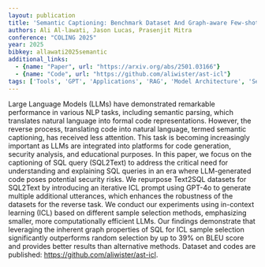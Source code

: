 ```yaml
---
layout: publication
title: 'Semantic Captioning: Benchmark Dataset And Graph-aware Few-shot In-context Learning For Sql2text'
authors: Ali Al-lawati, Jason Lucas, Prasenjit Mitra
conference: "COLING 2025"
year: 2025
bibkey: allawati2025semantic
additional_links:
  - {name: "Paper", url: "https://arxiv.org/abs/2501.03166"}
  - {name: "Code", url: "https://github.com/aliwister/ast-icl"}
tags: ['Tools', 'GPT', 'Applications', 'RAG', 'Model Architecture', 'Security', 'Attention Mechanism', 'Has Code', 'Few-Shot', 'Prompting', 'In-Context Learning']
---
```

Large Language Models (LLMs) have demonstrated remarkable performance in
various NLP tasks, including semantic parsing, which translates natural
language into formal code representations. However, the reverse process,
translating code into natural language, termed semantic captioning, has
received less attention. This task is becoming increasingly important as LLMs
are integrated into platforms for code generation, security analysis, and
educational purposes. In this paper, we focus on the captioning of SQL query
(SQL2Text) to address the critical need for understanding and explaining SQL
queries in an era where LLM-generated code poses potential security risks. We
repurpose Text2SQL datasets for SQL2Text by introducing an iterative ICL prompt
using GPT-4o to generate multiple additional utterances, which enhances the
robustness of the datasets for the reverse task. We conduct our experiments
using in-context learning (ICL) based on different sample selection methods,
emphasizing smaller, more computationally efficient LLMs. Our findings
demonstrate that leveraging the inherent graph properties of SQL for ICL sample
selection significantly outperforms random selection by up to 39% on BLEU score
and provides better results than alternative methods. Dataset and codes are
published: https://github.com/aliwister/ast-icl.
